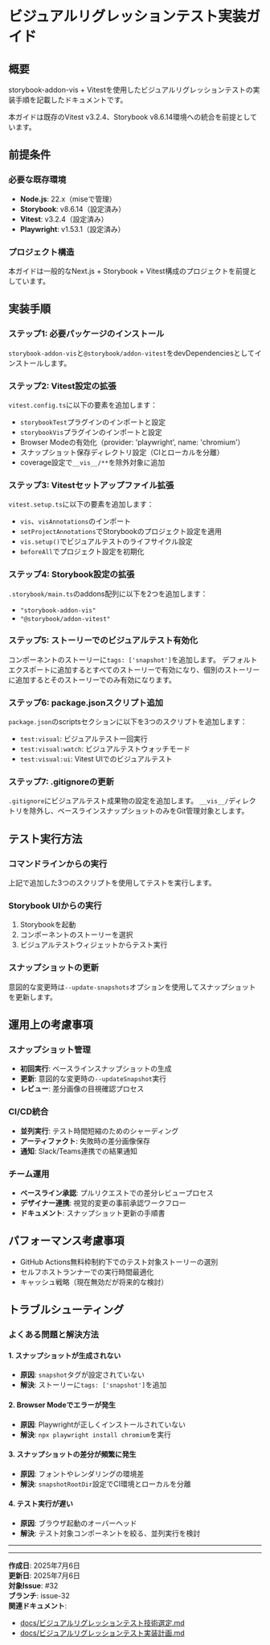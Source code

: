 # ビジュアルリグレッションテスト実装ガイド

## 概要

storybook-addon-vis + Vitestを使用したビジュアルリグレッションテストの実装手順を記載したドキュメントです。

本ガイドは既存のVitest v3.2.4、Storybook v8.6.14環境への統合を前提としています。

## 前提条件

### 必要な既存環境
- **Node.js**: 22.x（miseで管理）
- **Storybook**: v8.6.14（設定済み）
- **Vitest**: v3.2.4（設定済み）
- **Playwright**: v1.53.1（設定済み）

### プロジェクト構造
本ガイドは一般的なNext.js + Storybook + Vitest構成のプロジェクトを前提としています。

## 実装手順

### ステップ1: 必要パッケージのインストール

`storybook-addon-vis`と`@storybook/addon-vitest`をdevDependenciesとしてインストールします。

### ステップ2: Vitest設定の拡張

`vitest.config.ts`に以下の要素を追加します：
- `storybookTest`プラグインのインポートと設定
- `storybookVis`プラグインのインポートと設定
- Browser Modeの有効化（provider: 'playwright', name: 'chromium'）
- スナップショット保存ディレクトリ設定（CIとローカルを分離）
- coverage設定で`__vis__/**`を除外対象に追加

### ステップ3: Vitestセットアップファイル拡張

`vitest.setup.ts`に以下の要素を追加します：
- `vis`、`visAnnotations`のインポート
- `setProjectAnnotations`でStorybookのプロジェクト設定を適用
- `vis.setup()`でビジュアルテストのライフサイクル設定
- `beforeAll`でプロジェクト設定を初期化

### ステップ4: Storybook設定の拡張

`.storybook/main.ts`のaddons配列に以下を2つを追加します：
- `"storybook-addon-vis"`
- `"@storybook/addon-vitest"`

### ステップ5: ストーリーでのビジュアルテスト有効化

コンポーネントのストーリーに`tags: ['snapshot']`を追加します。
デフォルトエクスポートに追加するとすべてのストーリーで有効になり、個別のストーリーに追加するとそのストーリーでのみ有効になります。

### ステップ6: package.jsonスクリプト追加

`package.json`のscriptsセクションに以下を3つのスクリプトを追加します：
- `test:visual`: ビジュアルテスト一回実行
- `test:visual:watch`: ビジュアルテストウォッチモード
- `test:visual:ui`: Vitest UIでのビジュアルテスト

### ステップ7: .gitignoreの更新

`.gitignore`にビジュアルテスト成果物の設定を追加します。
`__vis__/`ディレクトリを除外し、ベースラインスナップショットのみをGit管理対象とします。

## テスト実行方法

### コマンドラインからの実行

上記で追加した3つのスクリプトを使用してテストを実行します。

### Storybook UIからの実行

1. Storybookを起動
2. コンポーネントのストーリーを選択
3. ビジュアルテストウィジェットからテスト実行

### スナップショットの更新

意図的な変更時は`--update-snapshots`オプションを使用してスナップショットを更新します。


## 運用上の考慮事項

### スナップショット管理
- **初回実行**: ベースラインスナップショットの生成
- **更新**: 意図的な変更時の`--updateSnapshot`実行
- **レビュー**: 差分画像の目視確認プロセス

### CI/CD統合
- **並列実行**: テスト時間短縮のためのシャーディング
- **アーティファクト**: 失敗時の差分画像保存
- **通知**: Slack/Teams連携での結果通知

### チーム運用
- **ベースライン承認**: プルリクエストでの差分レビュープロセス
- **デザイナー連携**: 視覚的変更の事前承認ワークフロー
- **ドキュメント**: スナップショット更新の手順書

## パフォーマンス考慮事項

- GitHub Actions無料枠制約下でのテスト対象ストーリーの選別
- セルフホストランナーでの実行時間最適化
- キャッシュ戦略（現在無効だが将来的な検討）

## トラブルシューティング

### よくある問題と解決方法

#### 1. スナップショットが生成されない
- **原因**: `snapshot`タグが設定されていない
- **解決**: ストーリーに`tags: ['snapshot']`を追加

#### 2. Browser Modeでエラーが発生
- **原因**: Playwrightが正しくインストールされていない
- **解決**: `npx playwright install chromium`を実行

#### 3. スナップショットの差分が頻繁に発生
- **原因**: フォントやレンダリングの環境差
- **解決**: `snapshotRootDir`設定でCI環境とローカルを分離

#### 4. テスト実行が遅い
- **原因**: ブラウザ起動のオーバーヘッド
- **解決**: テスト対象コンポーネントを絞る、並列実行を検討

---

---

**作成日**: 2025年7月6日  
**更新日**: 2025年7月6日  
**対象Issue**: #32  
**ブランチ**: issue-32  
**関連ドキュメント**:
- [docs/ビジュアルリグレッションテスト技術選定.md](./ビジュアルリグレッションテスト技術選定.md)
- [docs/ビジュアルリグレッションテスト実装計画.md](./ビジュアルリグレッションテスト実装計画.md)